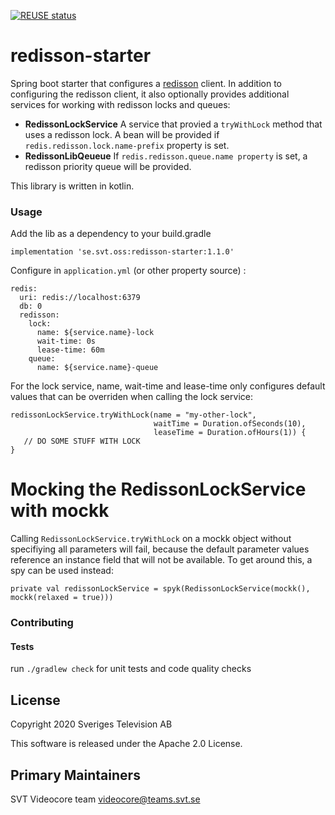 [![REUSE status](https://api.reuse.software/badge/git.fsfe.org/reuse/api)](https://api.reuse.software/info/git.fsfe.org/reuse/api)

redisson-starter
===

Spring boot starter that configures a [redisson](https://github.com/redisson/redisson) client.
 In addition to configuring the redisson client, it also optionally provides additional services for working with
 redisson locks and queues:
 
 - **RedissonLockService**
 A service that provied a ```tryWithLock``` method that uses a redisson lock. A bean will be provided 
 if `redis.redisson.lock.name-prefix` property is set.
 - **RedissonLibQeueue**
If `redis.redisson.queue.name property` is set, a redisson priority queue will be
provided.

This library is written in kotlin.

### Usage ###

Add the lib as a dependency to your build.gradle

```
implementation 'se.svt.oss:redisson-starter:1.1.0'
```


Configure in `application.yml` (or other property source) :

```
redis:
  uri: redis://localhost:6379
  db: 0
  redisson:
    lock:
      name: ${service.name}-lock
      wait-time: 0s
      lease-time: 60m
    queue:
      name: ${service.name}-queue
```

For the lock service, name, wait-time and lease-time only configures default values that can be overriden when calling 
the 
lock service:

```
redissonLockService.tryWithLock(name = "my-other-lock", 
                                waitTime = Duration.ofSeconds(10),
                                leaseTime = Duration.ofHours(1)) {
   // DO SOME STUFF WITH LOCK
}
```

# Mocking the RedissonLockService with mockk
Calling `RedissonLockService.tryWithLock` on a mockk object without specifiying all parameters will fail, because
the default parameter values reference an instance field that will not be available. To get around this, a spy can
be used instead:
```
private val redissonLockService = spyk(RedissonLockService(mockk(), mockk(relaxed = true)))
``` 

### Contributing ###

#### Tests ####

run `./gradlew check` for unit tests and code quality checks
  
## License

Copyright 2020 Sveriges Television AB

This software is released under the Apache 2.0 License.

## Primary Maintainers

SVT Videocore team <videocore@teams.svt.se>
